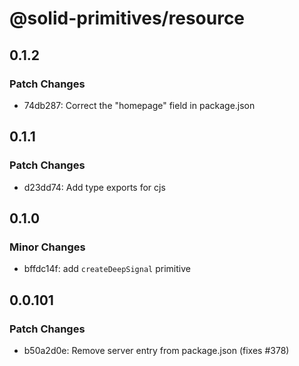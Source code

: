 # @solid-primitives/resource

## 0.1.2

### Patch Changes

- 74db287: Correct the "homepage" field in package.json

## 0.1.1

### Patch Changes

- d23dd74: Add type exports for cjs

## 0.1.0

### Minor Changes

- bffdc14f: add `createDeepSignal` primitive

## 0.0.101

### Patch Changes

- b50a2d0e: Remove server entry from package.json (fixes #378)
